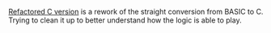 [Refactored C version](https://github.com/abathur8bit/coco/tree/master/gomokuc) is a rework of the straight conversion from BASIC to C. Trying to clean it up to better understand how the logic is able to play.

